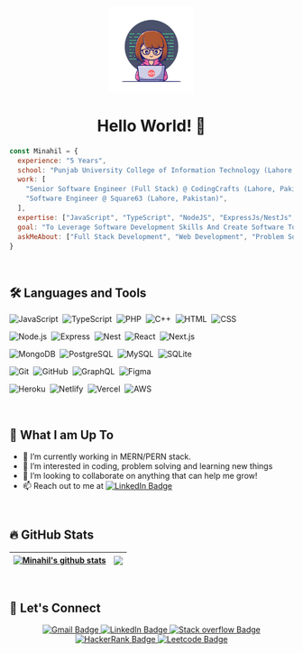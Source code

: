 
<div id="header" align="center">
  <img src="femaleDev.png" width="150" alt="Female Developer Image">
<h1>Hello World! 👋 </h1>
</div>

```javascript
const Minahil = {
  experience: "5 Years",
  school: "Punjab University College of Information Technology (Lahore, Pakistan)",
  work: [
    "Senior Software Engineer (Full Stack) @ CodingCrafts (Lahore, Pakistan)",
    "Software Engineer @ Square63 (Lahore, Pakistan)",
  ],
  expertise: ["JavaScript", "TypeScript", "NodeJS", "ExpressJs/NestJs", "ReactJs/NextJs", "MongoDB", "PostgreSQL"],
  goal: "To Leverage Software Development Skills And Create Software To Maximize Net Positive Impact In The Greater World",
  askMeAbout: ["Full Stack Development", "Web Development", "Problem Solving"]
}
```
<br/>

## 🛠️ Languages and Tools
![JavaScript](https://img.shields.io/badge/-JavaScript-05122A?style=flat&logo=javascript)&nbsp;
![TypeScript](https://img.shields.io/badge/-TypeScript-05122A?style=flat&logo=typescript)&nbsp;
![PHP](https://img.shields.io/badge/PHP-05122A?style=flat&logo=php)&nbsp;
![C++](https://img.shields.io/badge/-C++-05122A?style=flat&logo=c%2B%2B&logoColor=A8B9CC)&nbsp;
![HTML](https://img.shields.io/badge/-HTML-05122A?style=flat&logo=HTML5)&nbsp;
![CSS](https://img.shields.io/badge/-CSS-05122A?style=flat&logo=CSS3&logoColor=1572B6)&nbsp;

![Node.js](https://img.shields.io/badge/-NodeJs-05122A?style=flat&logo=node.js)&nbsp;
![Express](https://img.shields.io/badge/-ExpressJs-05122A?style=flat&logo=express)&nbsp;
![Nest](https://img.shields.io/badge/NestJs-05122A?style=flat&logo=nestjs&logoColor=E0234E)&nbsp;
![React](https://img.shields.io/badge/-ReactJs-05122A?style=flat&logo=react)&nbsp;
![Next.js](https://img.shields.io/badge/-NextJs-05122A?style=flat&logo=next.js)&nbsp;

![MongoDB](https://img.shields.io/badge/-MongoDB-05122A?style=flat&logo=mongodb)&nbsp;
![PostgreSQL](https://img.shields.io/badge/PostgreSQL-05122A?style=flat&logo=postgresql)&nbsp;
![MySQL](https://img.shields.io/badge/-MySQL-05122A?style=flat&logo=mysql&logoColor=fff)&nbsp;
![SQLite](https://img.shields.io/badge/SQLite-05122A?style=flat&logo=sqlite)&nbsp;

![Git](https://img.shields.io/badge/-Git-05122A?style=flat&logo=git)&nbsp;
![GitHub](https://img.shields.io/badge/-GitHub-05122A?style=flat&logo=github)&nbsp;
![GraphQL](https://img.shields.io/badge/GraphQL-05122A?style=flat&logo=graphql&logoColor=e60094)&nbsp;
![Figma](https://img.shields.io/badge/Figma-05122A?style=flat&logo=figma&logoColor=1abcfe)&nbsp;

![Heroku](https://img.shields.io/badge/Heroku-05122A?style=flat&logo=Heroku&logoColor=5A1BA9)&nbsp;
![Netlify](https://img.shields.io/badge/Netlify-05122A?style=flat&logo=Netlify&logoColor=00C7B7)&nbsp;
![Vercel](https://img.shields.io/badge/Vercel-05122A?style=flat&logo=Vercel&logoColor=FFFFFF)&nbsp;
![AWS](https://img.shields.io/badge/AWS-05122A?style=flat&logo=amazonaws&logoColor=FF9900)&nbsp;







<br/>

## 🤔 What I am Up To
- 🌱 I’m currently working in MERN/PERN stack.
- 👀 I’m interested in coding, problem solving and learning new things
- 💞️ I’m looking to collaborate on anything that can help me grow!
- 📫 Reach out to me at <a href="https://linkedin.com/in/minahilhussain">
    <img src="https://img.shields.io/badge/-LinkedIn-0e76a8?style=flat&logo=linkedin" alt="LinkedIn Badge"/>
  </a>

<br/>

## 🔥 GitHub Stats

| <a href=""><img align="center" src="https://nirzak-streak-stats.vercel.app/?user=minahilhussain&theme=dark&hide_border=false&background=000000" alt="Minahil's github stats" /></a> | <a href=""><img align="center" src="https://github-readme-stats.vercel.app/api/top-langs/?username=minahilhussain&theme=dark&layout=compact&hide=scss&langs_count=8&theme=dark&bg_color=000000" /></a> |
| ------------- | ------------- |

<br/>

## 🔗 Let's Connect 
<div id="badges" align="center">
  <a href="mailto:minahilh21@gmail.com">
    <img src="https://img.shields.io/badge/Gmail-red?style=for-the-badge&logo=gmail&logoColor=white" alt="Gmail Badge"/>
  </a>
  <a href="https://linkedin.com/in/minahilhussain">
    <img src="https://img.shields.io/badge/LinkedIn-blue?style=for-the-badge&logo=linkedin&logoColor=white" alt="LinkedIn Badge"/>
  </a>
   <a href="https://stackoverflow.com/users/13962153/minahil-hussain">
    <img src="https://img.shields.io/badge/stackoverflow-grey?style=for-the-badge&logo=stackoverflow&logoColor=white" alt="Stack overflow Badge"/>
  </a>
  <a href="https://hackerrank.com/minahilhussain">
    <img src="https://img.shields.io/badge/hackerrank-green?style=for-the-badge&logo=hackerrank&logoColor=white" alt="HackerRank Badge"/>
  </a>
  <a href="https://leetcode.com/minahilhussain/">
    <img src="https://img.shields.io/badge/Leetcode-orange?style=for-the-badge&logo=leetcode&logoColor=white" alt="Leetcode Badge"/>
  </a>
</div>

<br />

<!---
minahilhussain/minahilhussain is a ✨ special ✨ repository because its `README.md` (this file) appears on your GitHub profile.
You can click the Preview link to take a look at your changes.
--->

